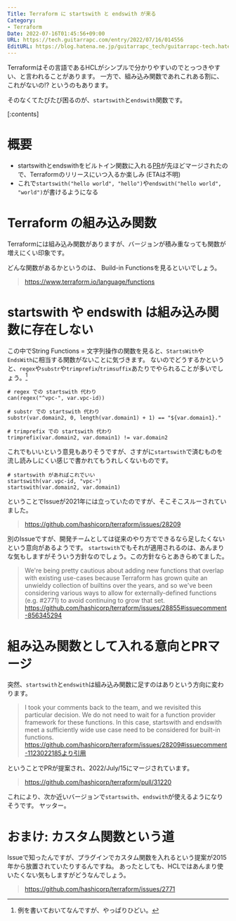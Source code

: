 ```yaml
---
Title: Terraform に startswith と endswith が来る
Category:
- Terraform
Date: 2022-07-16T01:45:56+09:00
URL: https://tech.guitarrapc.com/entry/2022/07/16/014556
EditURL: https://blog.hatena.ne.jp/guitarrapc_tech/guitarrapc-tech.hatenablog.com/atom/entry/4207112889899388181
---
```


Terraformはその言語であるHCLがシンプルで分かりやすいのでとっつきやすい、と言われることがあります。
一方で、組み込み関数であれこれある割に、これがないの!? というのもあります。

そのなくてたびたび困るのが、`startswith`と`endswith`関数です。

[:contents]

# 概要

* startswithとendswithをビルトイン関数に入れる[PR](https://github.com/hashicorp/terraform/issues/28209)が先ほどマージされたので、Terraformのリリースにいつ入るか楽しみ (ETAは不明)
* これで`startswith("hello world", "hello")`や`endswith("hello world", "world")`が書けるようになる

# Terraform の組み込み関数

Terraformには組み込み関数がありますが、バージョンが積み重なっても関数が増えにくい印象です。

どんな関数があるかというのは、 Build-in Functionsを見るといいでしょう。

> https://www.terraform.io/language/functions

# startswith や endswith は組み込み関数に存在しない

この中でString Functions = 文字列操作の関数を見ると、`StartsWith`や`EndsWith`に相当する関数がないことに気づきます。
ないのでどうするかというと、`regex`や`substr`や`trimprefix`/`trimsuffix`あたりでやられることが多いでしょう。[^1]

```hcl
# regex での startswith 代わり
can(regex("^vpc-", var.vpc-id))

# substr での startswith 代わり
substr(var.domain2, 0, length(var.domain1) + 1) == "${var.domain1}."

# trimprefix での startswith 代わり
trimprefix(var.domain2, var.domain1) != var.domain2
```

これでもいいという意見もありそうですが、さすがに`startswith`で済むものを流し読みしにくい感じで書かれてもうれしくないものです。

```hcl
# startswith があればこれでいい
startswith(var.vpc-id, "vpc-")
startswith(var.domain2, var.domain1)
```

ということでIssueが2021年には立っていたのですが、そこそこスルーされていました。

> https://github.com/hashicorp/terraform/issues/28209

別のIssueですが、開発チームとしては従来のやり方でできるなら足したくないという意向があるようです。
`startswith`でもそれが適用されるのは、あんまりな気もしますがそういう方針なのでしょう。この方針ならとあきらめてました。

> We're being pretty cautious about adding new functions that overlap with existing use-cases because Terraform has grown quite an unwieldy collection of builtins over the years, and so we've been considering various ways to allow for externally-defined functions (e.g. #2771) to avoid continuing to grow that set.
> https://github.com/hashicorp/terraform/issues/28855#issuecomment-856345294

# 組み込み関数として入れる意向とPRマージ

突然、`startswith`と`endswith`は組み込み関数に足すのはありという方向に変わります。

> I took your comments back to the team, and we revisited this particular decision. We do not need to wait for a function provider framework for these functions. In this case, startswith and endswith meet a sufficiently wide use case need to be considered for built-in functions.
> https://github.com/hashicorp/terraform/issues/28209#issuecomment-1123022185より引用

ということでPRが提案され、2022/July/15にマージされています。

> https://github.com/hashicorp/terraform/pull/31220

これにより、次か近いバージョンで`startswith`、`endswith`が使えるようになりそうです。
ヤッター。


# おまけ: カスタム関数という道

Issueで知ったんですが、プラグインでカスタム関数を入れるという提案が2015年から放置されていたりするんですね。
あったとしても、HCLではあんまり使いたくない気もしますがどうなんでしょう。

> https://github.com/hashicorp/terraform/issues/2771

[^1]: 例を書いておいてなんですが、やっぱりひどい。
